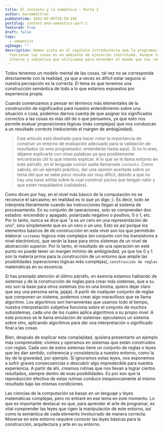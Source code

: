 ```yaml
---
title: El contexto y la semántica - Parte 1
author: marombeltran
pubDatetime: 2023-05-05T10:59:19Z
postSlug: context-and-semantics-part-1
featured: true
draft: false
tags:
  - semantics
ogImage: ""
description: Hemos visto en el capítulo introductorio que la programación nos ayuda a comprender a través del modelado de información cómo es que 
  funcionan las cosas en un ambiente de ejecución controlado. Aunque lo digimos en palabras como estas "un modelo mental se refiere a una representación 
  interna y subjetiva que utilizamos para entender el mundo que nos rodea", entendiendo por modelo mental como ambiente de ejecución...
---
```

Todos tenemos un modelo mental de las cosas, tal vez no se corresponda directamente con la realidad, ya que a veces es difícil estar seguros si nuestra percepción 
es la correcta. El tema es que tenemos una construcción semántica de todo a lo que estamos expuestos por experiencia propia. 

Cuando comenzamos a pensar en términos más elementales de la construcción de significados para nuestro entendimiento sobre una situación o cosa, podemos darnos 
cuenta de que asignar los significados correctos a las cosas es más útil de o que pensamos, ya que esto nos permite evaluar proposiciones lógicas (más complejas) que nos 
conduzcan a un resultado correcto (reduciendo el margen de ambigüedad).

> Este artículo está diseñado para hacer notar la importancia de construir un entorno de evaluación adecuado para la validación de resultados (si eres programador, 
entenderás hasta aquí). Si no lo eres, déjame explicarte con otras palabras ya que posiblemente encontrarás útil lo que intento explicar. A lo que se le llama entorno en este párrafo, 
en el lenguaje común suele llamarsele `contexto`. Como sabrás, en un ejemplo práctico, dar una opinión acertada sobre un tema del que se sabe poco resulta ser muy difícil, 
debido a que no hay una base sólida sobre la cual construir juicios que tengan valor y que estén respaldados (validados).

Como dicen por hay, en el nivel más básico de la computación no se reconoce el sarcasmo; en realidad es lo que yo digo ;). 
Es decir, todo se interpreta literalmente cuando las instrucciones llegan al 
sistema de procesamiento. En su conjunto de operaciones, solo se comprenden dos estados: encendido y apagado, polarizado negativo o positivo, 0 o 1, etc. 
Por lo tanto, nunca se dice que "a es un cero en una representación de uno", sino simplemente que es un cero o un uno. Esto es así porque los elementos básicos de 
de construcción en este nivel son los que permitirán elaborar `sistemas` lógicos más complejos (en conjunto con los transistores a nivel electrónico), que serán la 
base para otros sistemas de un nivel de abstracción superior. Por lo tanto, el resultado de una operación en este punto no puede tener un margen mínimo de ambigüedad, 
ya que los 0 y 1 son la materia prima para la construcción de un entorno que amplíe las posibilidades (operaciones lógicas más complejas), `construcción de reglas` 
matemáticas en su escencia.

Si has prestado atención al último párrafo, en esencia estamos hablando de sistemas y de la construcción de reglas para crear más sistemas, que a su vez son la base para otros 
sistemas (no es una broma, quiero dejar claro que soy una persona seria, jajaja). A partir de cualquier conjunto de reglas que componen un sistema, podemos 
crear algo maravilloso que se llama algoritmo. Los algoritmos son herramientas que usamos todo el tiempo, nuestra interpretación subjetiva funciona sobre 
el conjunto de muchos subsistemas, cada uno de los cuales aplica algoritmos a su propio nivel. A este proceso se le llama emulación de sistemas: ejecutamos 
un sistema sobre otro, aplicando algoritmos para dar una interpretación o significado final a las cosas.

Bien, después de explicar esta complejidad, quisiera presentarte un ejemplo más comprensible: vivimos y operamos en sistemas que están construidos con reglas. 
Cada uno de estos sistemas tiene un conjunto de reglas o leyes que les dan sentido, coherencia y consistencia a nuestro entorno, como la ley de la gravedad, 
por ejemplo. Si ignoramos estas leyes, nos exponemos a sufrir graves consecuencias o descubrir algo impredecible para nuestra experiencia. A partir de ahí, 
creamos rutinas que nos llevan a lograr ciertos resultados, siempre dentro de esas posibilidades. Es por eso que la reproducción efectiva de estas rutinas 
conduce inequívocamente al mismo resultado bajo las mismas condiciones.

Las ciencias de la computación se basan en un lenguaje y leyes matemáticas complejas, pero no entraré en ese tema en este momento. Lo que es importante 
destacar es que, para aprender el arte de programar, es vital comprender las leyes que rigen la manipulación de este entorno, así como la semántica de cada 
elemento involucrado de manera correcta. Moverse en este entorno requiere conocer las leyes básicas para la construcción, arquitectura y arte en su entorno.
